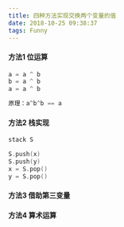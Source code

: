 ```yaml
---
title: 四种方法实现交换两个变量的值
date: 2018-10-25 09:38:37
tags: Funny
---
```


#### 方法1 位运算
```C
a = a ^ b
b = a ^ b
a = a ^ b

原理：a^b^b == a
```
#### 方法2 栈实现
```C
stack S

S.push(x)
S.push(y)
x = S.pop()
y = S.pop()
```

#### 方法3 借助第三变量

#### 方法4 算术运算
